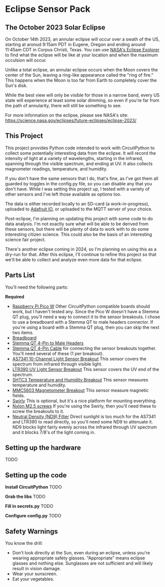# Eclipse Sensor Pack

## The October 2023 Solar Eclipse

On October 14th 2023, an annular eclipse will occur over a swath of the US, starting at aronud 9:15am PDT
in Eugene, Oregon and ending around 11:45am CDT in Corpus Christi, Texas. You can use
[NASA's Eclipse Explorer](https://svs.gsfc.nasa.gov/webapps/eclipse-explorer/)
to find what the eclipse will be like at your location and when the maximum occulsion will occur.

Unlike a total eclipse, an annular eclipse occurs when the Moon covers the center of the Sun,
leaving a ring-like appearance called the "ring of fire." This happens when the Moon is too
far from Earth to completely cover the Sun's disk.

While the best view will only be visible for those in a narrow band, every US state will
experience at least some solar dimming, so even if you're far from the path of annularity, there
will still be something to see.

For more information on the eclipse, please see NASA's site:
https://science.nasa.gov/eclipses/future-eclipses/eclipse-2023/

## This Project

This project provides Python code intended to work with CircuitPython to collect some potentially interesting
data from the eclipse. It will record the intensity of light at a variety of wavelengths, starting in the infrared,
spanning through the visible spectrum, and ending at UV. It also collects magnometer readings, temperature, and humidity.

If you don't have the same sensors that I do, that's fine, as I've got them all guarded by toggles in the config.py file,
so you can disable any that you don't have. While I was setting this project up, I tested with a variety of other sensors
and I've left those available as options too.

The data is either recorded locally to an SD-card (a work-in-progress), uploaded to [Adafruit IO](https://io.adafruit.com), or uploaded
to the MQTT server of your choice.

Post-eclipse, I'm planning on updating this project with some code to do data analysis. I'm not exactly sure what will be able
to be derived from these sensors, but there will be plenty of data to work with to do some interesting citizen science.
This could also be the basis of an interesting science fair project.

There's another eclipse coming in 2024, so I'm planning on using this as a dry-run for that. After this eclipse, I'll continue
to refine this project so that we'll be able to collect and analyze even more data for that eclipse.

## Parts List

You'll need the following parts:

**Required**
- [Raspberry Pi Pico W](https://www.adafruit.com/product/5544) Other CircuitPython compatible boards should work, but I haven't tested any.
Since the Pico W doesn't have a Stemma QT plug, you'll need a way to connect it to the sensor breakouts. I chose to use a breadboard with
a Stemma QT to male headers connector. If you're using a board with a Stemma QT plug, then you can skip the next two items.
- [Breadboard](https://www.adafruit.com/product/4539)
- [Stemma QT 4-Pin to Male Headers](https://www.adafruit.com/product/4209)
- [Stemma QT 4-Pin Cable](https://www.adafruit.com/product/4399) for connecting the sensor breakouts together. You'll need several of these (1 per breakout).
- [AS7341 10-Channel Light Sensor Breakout](https://www.adafruit.com/product/4698) This sensor covers the spectrum from infrared through visible light.
- [LTR390 UV Light Sensor Breakout](https://www.adafruit.com/product/4831) This sensor covers the UV end of the spectrum.
- [SHTC3 Temperature and Humidity Breakout](https://www.adafruit.com/product/4636) This sensor measures temperature and humidity.
- [MMC5603 Magnetometer Breakout](https://www.adafruit.com/product/5579) This sensor measure magnetic fields.
- [Swirly](https://www.adafruit.com/product/5774) This is optional, but it's a nice platform for mounting everything.
- [Nylon M2.5 screws](https://www.adafruit.com/product/3658) If you're using the Swirly, then you'll need these to screw the breakouts to it.
- [Neutral Density (ND9) Filter](https://www.amazon.com/Lighting-Neutral-Density-Flashlight-Photography/dp/B08818V6Y2) Direct sunlight is too much for the AS7341 and LTR390 to read directly, so you'll need some ND9 to attenuate it. ND9 blocks light fairly evenly across the infrared through UV spectrum and it blocks 7/8's of the light coming in.


## Setting up the hardware

TODO

## Setting up the code

**Install CircuitPython**
TODO

**Grab the libs**
TODO

**Fill in secrets.py**
TODO

**Configure config.py**
TODO

## Safety Warnings

You know the drill:

- Don't look directly at the Sun, even during an eclipse, unless you're wearing appropriate safety glasses. "Appropriate" means eclipse glasses and nothing else. Sunglasses are not sufficient and will likely result in vision damage.
- Wear your sunscreen.
- Eat your vegetables.


## 
